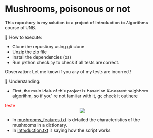 # Mushrooms, poisonous or not
This repository is my solution to a project of Introduction to Algorithms course of UNB.

🚀 How to execute:
- Clone the repository using git clone
- Unzip the zip file
- Install the dependencies (os)
- Run python check.py to check if all tests are correct.

Observation: Let me know if you any of my tests are incorrect!

🔎 Understanding:
- First, the main ideia of this project is based on K-nearest neighbors algorithm, so if you' re not familiar with it, go check it out [here](https://en.wikipedia.org/wiki/K-nearest_neighbors_algorithm)
<div style="color: red">teste</div>
<div style="text-align: center"><img src="https://aimlsite.files.wordpress.com/2017/10/knn.png?w=1008"></div>

- In [mushrooms_features.txt](/mushrooms_features.txt) is detailed the characteristics of the mushrooms in a dictionary.
- In [introduction.txt](/introduction.txt) is saying how the script works
